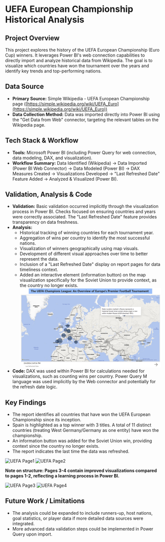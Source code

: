 # UEFA European Championship Historical Analysis

## Project Overview

This project explores the history of the UEFA European Championship (Euro Cup) winners. It leverages Power BI's web connection capabilities to directly import and analyze historical data from Wikipedia. The goal is to visualize which countries have won the tournament over the years and identify key trends and top-performing nations.

## Data Source

* **Primary Source:** Simple Wikipedia - UEFA European Championship page ([https://simple.wikipedia.org/wiki/UEFA_Euro](https://simple.wikipedia.org/wiki/UEFA_Euro))
* **Data Collection Method:** Data was imported directly into Power BI using the "Get Data from Web" connector, targeting the relevant tables on the Wikipedia page.

## Tech Stack & Workflow

* **Tools:** Microsoft Power BI (including Power Query for web connection, data modeling, DAX, and visualization).
* **Workflow Summary:** Data Identified (Wikipedia) -> Data Imported (Power BI Web Connector) -> Data Modeled (Power BI) -> DAX Measures Created -> Visualizations Developed -> "Last Refreshed Date" Feature Added -> Analyzed & Visualized (Power BI).

## Validation, Analysis & Code

* **Validation:** Basic validation occurred implicitly through the visualization process in Power BI. Checks focused on ensuring countries and years were correctly associated. The "Last Refreshed Date" feature provides transparency on data freshness.
* **Analysis:**
    * Historical tracking of winning countries for each tournament year.
    * Aggregation of wins per country to identify the most successful nations.
    * Visualization of winners geographically using map visuals.
    * Development of different visual approaches over time to better represent the data.
    * Inclusion of a "Last Refreshed Date" display on report pages for data timeliness context.
    * Added an interactive element (information button) on the map visualization specifically for the Soviet Union to provide context, as the country no longer exists.
![Information button](infobutton.png)
* **Code:** DAX was used within Power BI for calculations needed for visualizations, such as counting wins per country. Power Query M language was used implicitly by the Web connector and potentially for the refresh date logic.

## Key Findings

* The report identifies all countries that have won the UEFA European Championship since its inception.
* Spain is highlighted as a top winner with 3 titles. A total of 11 distinct countries (treating West Germany/Germany as one entity) have won the championship.
* An information button was added for the Soviet Union win, providing context since the country no longer exists.
* The report indicates the last time the data was refreshed.

![UEFA Page1](https://github.com/user-attachments/assets/7dfb9dd6-a717-4d32-924e-2e5c44694bee)
![UEFA Page2](https://github.com/user-attachments/assets/e7db13ec-16f7-463a-80d5-040a7c69bbf7)


**Note on structure: Pages 3-4 contain improved visualizations compared to pages 1-2, reflecting a learning process in Power BI.**


![UEFA Page3](https://github.com/user-attachments/assets/a5508db8-d084-422c-b648-da6be10cf09c)
![UEFA Page4](https://github.com/user-attachments/assets/46b37bbc-abca-4518-9764-464d89b2f3f5)

## Future Work / Limitations

* The analysis could be expanded to include runners-up, host nations, goal statistics, or player data if more detailed data sources were integrated.
* More advanced data validation steps could be implemented in Power Query upon import.
